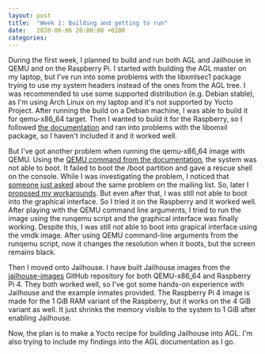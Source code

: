 ```yaml
---
layout: post
title:  "Week 1: Building and getting to run"
date:   2020-06-06 20:00:00 +0200
categories: 
---
```

During the first week, I planned to build and run both AGL and Jailhouse in QEMU and on the Raspberry Pi. I started with building the AGL master on my laptop, but I've run into some problems with the libxmlsec1 package trying to use my system headers instead of the ones from the AGL tree. I was recommended to use some supported distribution (e.g. Debian stable), as I'm using Arch Linux on my laptop and it's not supported by Yocto Project. After running the build on a Debian machine, I was able to build it for qemu-x86_64 target. Then I wanted to build it for the Raspberry, so I followed [the documentation](https://docs.automotivelinux.org/docs/en/master/getting_started/reference/getting-started/machines/raspberrypi.html#configuring-the-build-to-include-packages-under-a-commercial-license) and ran into problems with the libomxil package, so I haven't included it and it worked well.

But I've got another problem when running the qemu-x86_64 image with QEMU. Using the [QEMU command from the documentation](https://docs.automotivelinux.org/docs/en/master/getting_started/reference/getting-started/machines/qemu.html#qemu), the system was not able to boot. It failed to boot the /boot partition and gave a rescue shell on the console. While I was investigating the problem, I noticed that [someone just asked](https://lists.automotivelinux.org/g/agl-dev-community/message/8393) about the same problem on the mailing list. So, later I [proposed my workarounds](https://lists.automotivelinux.org/g/agl-dev-community/message/8397). But even after that, I was still not able to boot into the graphical interface. So I tried it on the Raspberry and it worked well. After playing with the QEMU command line arguments, I tried to run the image using the runqemu script and the graphical interface was finally working. Despite this, I was still not able to boot into grapical interface using the vmdk image. After using QEMU command-line arguments from the runqemu script, now it changes the resolution when it boots, but the screen remains black.

Then I moved onto Jailhouse. I have built Jailhouse images from the [jailhouse-images](https://github.com/siemens/jailhouse-images) GitHub repository for both QEMU-x86_64 and Raspberry Pi 4. They both worked well, so I've got some hands-on experience with Jailhouse and the example inmates provided. The Raspberry Pi 4 image is made for the 1 GiB RAM variant of the Raspberry, but it works on the 4 GiB variant as well. It just shrinks the memory visible to the system to 1 GiB after enabling Jailhouse.

Now, the plan is to make a Yocto recipe for building Jailhouse into AGL. I'm also trying to include my findings into the AGL documentation as I go.